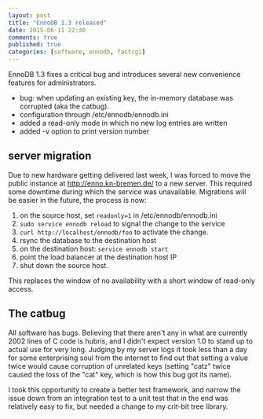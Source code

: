 ```yaml
---
layout: post
title: "EnnoDB 1.3 released"
date: 2015-06-11 22:30
comments: true
published: true
categories: [software, ennodb, fastcgi]
---
```


EnnoDB 1.3 fixes a critical bug and introduces several new convenience features for administrators.

* bug: when updating an existing key, the in-memory database was corrupted (aka the catbug).
* configuration through /etc/ennodb/ennodb.ini
* added a read-only mode in which no new log entries are written
* added -v option to print version number
<!-- more -->

## server migration

Due to new hardware getting delivered last week, I was forced to move the public instance at http://enno.kn-bremen.de/ to a new server. This required some downtime during which the service was unavailable. Migrations will be easier in the future, the process is now:

1. on the source host, set `readonly=1` in /etc/ennodb/ennodb.ini
2. `sudo service ennodb reload` to signal the change to the service
3. `curl http://localhost/ennodb/foo` to activate the change.
4. rsync the database to the destination host
5. on the destination host: `service ennodb start`
6. point the load balancer at the destination host IP
7. shut down the source host. 

This replaces the window of no availability with a short window of read-only access.

## The catbug

All software has bugs. Believing that there aren't any in what are currently 2002 lines of C code is hubris, and I didn't expect version 1.0 to stand up to actual use for very long. Judging by my server logs it took less than a day for some enterprising soul from the internet to find out that setting a value twice would cause corruption of unrelated keys (setting "catz" twice caused the loss of the "cat" key, which is how this bug got its name).

I took this opportunity to create a better test framework, and narrow the issue down from an integration test to a unit test that in the end was relatively easy to fix, but needed a change to my crit-bit tree library.
